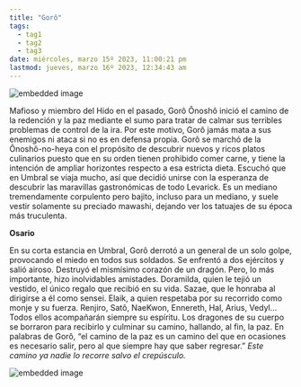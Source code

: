 ```yaml
---
title: "Gorô"
tags:
  - tag1
  - tag2
  - tag3
date: miércoles, marzo 15º 2023, 11:00:21 pm
lastmod: jueves, marzo 16º 2023, 12:34:43 am
---
```


![embedded image](https://assets.legendkeeper.com/f0cfb56e-28d5-40d3-98ea-ebc284fa0781.png "Attachment")

Mafioso y miembro del Hido en el pasado, Gorô Ônoshô inició el camino de la redención y la paz mediante el sumo para tratar de calmar sus terribles problemas de control de la ira. Por este motivo, Gorô jamás mata a sus enemigos ni ataca si no es en defensa propia. Gorô se marchó de la Ônoshô-no-heya con el propósito de descubrir nuevos y ricos platos culinarios puesto que en su orden tienen prohibido comer carne, y tiene la intención de ampliar horizontes respecto a esa estricta dieta. Escuchó que en Umbral se viaja mucho, así que decidió unirse con la esperanza de descubrir las maravillas gastronómicas de todo Levarick. Es un mediano tremendamente corpulento pero bajito, incluso para un mediano, y suele vestir solamente su preciado mawashi, dejando ver los tatuajes de su época más truculenta.

**Osario**

En su corta estancia en Umbral, Gorô derrotó a un general de un solo golpe, provocando el miedo en todos sus soldados. Se enfrentó a dos ejércitos y salió airoso. Destruyó el mismísimo corazón de un dragón. Pero, lo más importante, hizo inolvidables amistades. Doramilda, quien le tejió un vestido, el único regalo que recibió en su vida. Sazae, que le honraba al dirigirse a él como sensei. Elaik, a quien respetaba por su recorrido como monje y su fuerza. Renjiro, Satô, NaeKwon, Ennereth, Hal, Arius, Vedyl... Todos ellos acompañarán siempre su espíritu. Los dragones de su cuerpo se borraron para recibirlo y culminar su camino, hallando, al fin, la paz. En palabras de Gorô, “el camino de la paz es un camino del que en ocasiones es necesario salir, pero al que siempre hay que saber regresar.” _Este camino_ _ya nadie lo recorre_ _salvo el crepúsculo._

![embedded image](https://assets.legendkeeper.com/f8f6694c-f375-4650-8d21-5514338cd1f9.png "Attachment")
